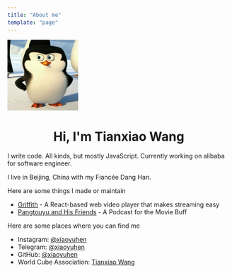 ```yaml
---
title: "About me"
template: "page"
---
```

<img style="text-align: center" src='../assets/avatar.jpeg' />
<h1 style="text-align: center">Hi, I'm Tianxiao Wang</h1>

I write code. All kinds, but mostly JavaScript. Currently working on alibaba for software engineer.

I live in Beijing, China with my Fiancée Dang Han.

Here are some things I made or maintain

- [Griffith](https://github.com/zhihu/griffith) - A React-based web video player that makes streaming easy
- [Pangtouyu and His Friends](https://podcasts.apple.com/us/podcast/%E8%83%96%E5%A4%B4%E9%B1%BC%E5%92%8C%E4%BB%96%E7%9A%84%E6%9C%8B%E5%8F%8B%E4%BB%AC/id1490236670) - A Podcast for the Movie Buff

Here are some places where you can find me

- Instagram: [@xiaoyuhen](https://www.instagram.com/xiaoyuhen/)
- Telegram: [@xiaoyuhen](https://t.me/xiaoyuhen)
- GitHub: [@xiaoyuhen](https://github.com/xiaoyuhen)
- World Cube Association: [Tianxiao Wang](https://www.worldcubeassociation.org/persons/2012WANG17)